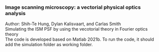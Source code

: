 ### Image scanning microscopy: a vectorial physical optics analysis
Author: Shih-Te Hung, Dylan Kalisvaart, and Carlas Smith  
Simulating the ISM PSF by using the vecotorial theory in Fourier optics theory  
The code is developed based on Matlab 2021b. To run the code, it should add the simulation folder as working folder.
